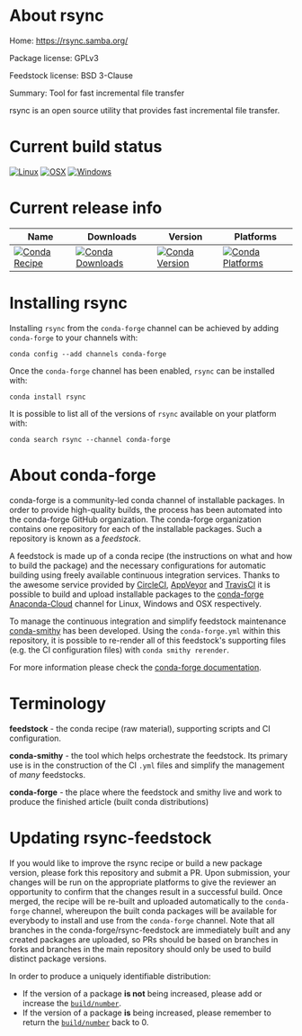 About rsync
===========

Home: https://rsync.samba.org/

Package license: GPLv3

Feedstock license: BSD 3-Clause

Summary: Tool for fast incremental file transfer

rsync is an open source utility that provides fast incremental file transfer.


Current build status
====================

[![Linux](https://img.shields.io/circleci/project/github/conda-forge/rsync-feedstock/master.svg?label=Linux)](https://circleci.com/gh/conda-forge/rsync-feedstock)
[![OSX](https://img.shields.io/travis/conda-forge/rsync-feedstock/master.svg?label=macOS)](https://travis-ci.org/conda-forge/rsync-feedstock)
[![Windows](https://img.shields.io/appveyor/ci/conda-forge/rsync-feedstock/master.svg?label=Windows)](https://ci.appveyor.com/project/conda-forge/rsync-feedstock/branch/master)

Current release info
====================

| Name | Downloads | Version | Platforms |
| --- | --- | --- | --- |
| [![Conda Recipe](https://img.shields.io/badge/recipe-rsync-green.svg)](https://anaconda.org/conda-forge/rsync) | [![Conda Downloads](https://img.shields.io/conda/dn/conda-forge/rsync.svg)](https://anaconda.org/conda-forge/rsync) | [![Conda Version](https://img.shields.io/conda/vn/conda-forge/rsync.svg)](https://anaconda.org/conda-forge/rsync) | [![Conda Platforms](https://img.shields.io/conda/pn/conda-forge/rsync.svg)](https://anaconda.org/conda-forge/rsync) |

Installing rsync
================

Installing `rsync` from the `conda-forge` channel can be achieved by adding `conda-forge` to your channels with:

```
conda config --add channels conda-forge
```

Once the `conda-forge` channel has been enabled, `rsync` can be installed with:

```
conda install rsync
```

It is possible to list all of the versions of `rsync` available on your platform with:

```
conda search rsync --channel conda-forge
```


About conda-forge
=================

conda-forge is a community-led conda channel of installable packages.
In order to provide high-quality builds, the process has been automated into the
conda-forge GitHub organization. The conda-forge organization contains one repository
for each of the installable packages. Such a repository is known as a *feedstock*.

A feedstock is made up of a conda recipe (the instructions on what and how to build
the package) and the necessary configurations for automatic building using freely
available continuous integration services. Thanks to the awesome service provided by
[CircleCI](https://circleci.com/), [AppVeyor](https://www.appveyor.com/)
and [TravisCI](https://travis-ci.org/) it is possible to build and upload installable
packages to the [conda-forge](https://anaconda.org/conda-forge)
[Anaconda-Cloud](https://anaconda.org/) channel for Linux, Windows and OSX respectively.

To manage the continuous integration and simplify feedstock maintenance
[conda-smithy](https://github.com/conda-forge/conda-smithy) has been developed.
Using the ``conda-forge.yml`` within this repository, it is possible to re-render all of
this feedstock's supporting files (e.g. the CI configuration files) with ``conda smithy rerender``.

For more information please check the [conda-forge documentation](https://conda-forge.org/docs/).

Terminology
===========

**feedstock** - the conda recipe (raw material), supporting scripts and CI configuration.

**conda-smithy** - the tool which helps orchestrate the feedstock.
                   Its primary use is in the construction of the CI ``.yml`` files
                   and simplify the management of *many* feedstocks.

**conda-forge** - the place where the feedstock and smithy live and work to
                  produce the finished article (built conda distributions)


Updating rsync-feedstock
========================

If you would like to improve the rsync recipe or build a new
package version, please fork this repository and submit a PR. Upon submission,
your changes will be run on the appropriate platforms to give the reviewer an
opportunity to confirm that the changes result in a successful build. Once
merged, the recipe will be re-built and uploaded automatically to the
`conda-forge` channel, whereupon the built conda packages will be available for
everybody to install and use from the `conda-forge` channel.
Note that all branches in the conda-forge/rsync-feedstock are
immediately built and any created packages are uploaded, so PRs should be based
on branches in forks and branches in the main repository should only be used to
build distinct package versions.

In order to produce a uniquely identifiable distribution:
 * If the version of a package **is not** being increased, please add or increase
   the [``build/number``](https://conda.io/docs/user-guide/tasks/build-packages/define-metadata.html#build-number-and-string).
 * If the version of a package **is** being increased, please remember to return
   the [``build/number``](https://conda.io/docs/user-guide/tasks/build-packages/define-metadata.html#build-number-and-string)
   back to 0.
